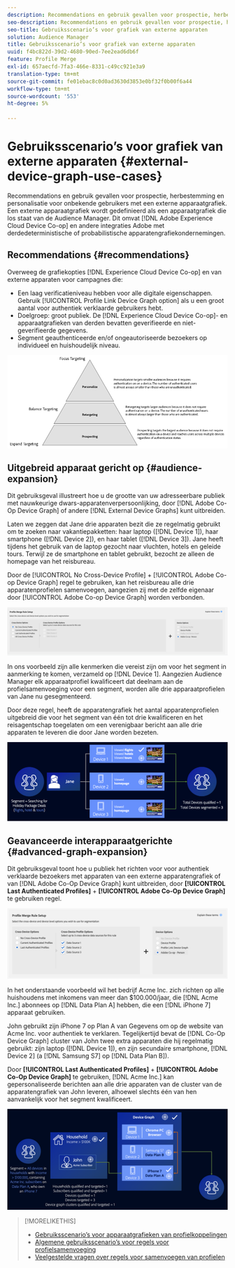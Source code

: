 ```yaml
---
description: Recommendations en gebruik gevallen voor prospectie, herbestemming en personalisatie voor onbekende gebruikers met een externe apparaatgrafiek. Een externe apparaatgrafiek wordt gedefinieerd als een apparaatgrafiek die los staat van de Audience Manager. Dit geldt ook voor de Adobe Experience Cloud Device Co-op en andere integraties-Adobe met deterministische of probabilistische apparaatgrafiekbedrijven van derden.
seo-description: Recommendations en gebruik gevallen voor prospectie, herbestemming en personalisatie voor onbekende gebruikers met een externe apparaatgrafiek. Een externe apparaatgrafiek wordt gedefinieerd als een apparaatgrafiek die los staat van de Audience Manager. Dit geldt ook voor de Adobe Experience Cloud Device Co-op en andere integraties-Adobe met deterministische of probabilistische apparaatgrafiekbedrijven van derden.
seo-title: Gebruiksscenario’s voor grafiek van externe apparaten
solution: Audience Manager
title: Gebruiksscenario’s voor grafiek van externe apparaten
uuid: f4bc822d-39d2-4680-90ed-7ee2ead6db6f
feature: Profile Merge
exl-id: 657aecfd-7fa3-466e-8331-c49cc921e3a9
translation-type: tm+mt
source-git-commit: fe01ebac8c0d0ad3630d3853e0bf32f0b00f6a44
workflow-type: tm+mt
source-wordcount: '553'
ht-degree: 5%

---
```


# Gebruiksscenario’s voor grafiek van externe apparaten {#external-device-graph-use-cases}

Recommendations en gebruik gevallen voor prospectie, herbestemming en personalisatie voor onbekende gebruikers met een externe apparaatgrafiek. Een externe apparaatgrafiek wordt gedefinieerd als een apparaatgrafiek die los staat van de Audience Manager. Dit omvat [!DNL Adobe Experience Cloud Device Co-op] en andere integraties Adobe met derdedeterministische of probabilistische apparatengrafiekondernemingen.

## Recommendations {#recommendations}

Overweeg de grafiekopties [!DNL Experience Cloud Device Co-op] en van externe apparaten voor campagnes die:

* Een laag verificatieniveau hebben voor alle digitale eigenschappen. Gebruik [!UICONTROL Profile Link Device Graph option] als u een groot aantal voor authentiek verklaarde gebruikers hebt.
* Doelgroep: groot publiek. De [!DNL Experience Cloud Device Co-op]- en apparaatgrafieken van derden bevatten geverifieerde en niet-geverifieerde gegevens.
* Segment geauthenticeerde en/of ongeautoriseerde bezoekers op individueel en huishoudelijk niveau.

![](assets/merge-rule-triangle1.png)
<!-- 
## Prospecting/Branding Use Case {#prospecting-branding-use-cases}

A branding campaign is designed to reach as many people as possible. It places few limits on segment qualification. But, these campaigns can waste budget and impressions by constantly targeting people who see your content multiple times and don't convert. A [!UICONTROL Profile Merge] rule that uses the [!DNL Device Co-op] or third-party option can help you create an efficient branding campaign. For example, you can add these unknown users to a "not in-market" segment after seeing them across multiple devices for your set frequency cap.

<table id="table_00F6EED172574E80A38CADA8A92A23B1"> 
 <thead> 
  <tr> 
   <th colname="col1" class="entry"> Use Case </th> 
   <th colname="col2" class="entry"> Description </th> 
  </tr> 
 </thead>
 <tbody> 
  <tr> 
   <td colname="col1"> <p> <b>Conditions</b> </p> </td> 
   <td colname="col2">This use case assumes these conditions: <p> 
     <ul id="ul_F5CA7EE525774F7EBA5FBB5F94E4EDC8"> 
      <li id="li_81AE304924724146A24FAB5B6533AD8E">You want to deliver a maximum of 10 impressions to an anonymous user for a specific ad campaign. </li> 
      <li id="li_E371F989735245B0B82433DE240D56D0">A user has 4 devices and may or may not have authenticated on your site. </li> 
      <li id="li_9231ABE15CA249E6B79D8BF0E511FD33">An anonymous user sees the ad a total of 10 times while browsing in an unauthenticated state on their current device and 3 devices linked to the current device by an external device graph. </li> 
      <li id="li_8C276C07019C49EFA3A0D0D54CF73C31">You have defined an <span class="keyword"> Audience Manager</span> segment to qualify anonymous users after they have seen 10 impressions. </li> 
     </ul> </p> </td> 
  </tr> 
  <tr> 
   <td colname="col1"> <p> <b>Results</b> </p> </td> 
   <td colname="col2"> <p>Given these conditions, <span class="keyword"> Audience Manager</span>: </p> <p> 
     <ul id="ul_8E988B1005324526BC6DC6637BBACCFB"> 
      <li id="li_C9DD546754914BACB8F4C92C7D4ED70E">Merges the anonymous, unauthenticated activity collected from the current device and the 3 devices linked by the external device graph (the ad impressions from each device). </li> 
      <li id="li_FB55CB9116074525BA30FF062D1136AE">Evaluates the unauthenticated user for segment qualification based on a combination of anonymous activity across all 3 devices linked by the external device graph and the current device. </li> 
      <li id="li_B28EB32F718145A7ABBDAC0AF75E2AFC">Sends the segment to any real-time destination for use as a suppression segment on the current device and all 3 devices linked by the external device graph. </li> 
     </ul> </p> </td> 
  </tr> 
 </tbody> 
</table>

## Retargeting or Site Personalization Use Case {#retargeting-use-case}

These strategies are designed to bring an unauthenticated or unknown user back to your site or personalize their browsing experience while they're on-site.

<table id="table_0EE2052AA3E744B3B76036FC06B5A453"> 
 <thead> 
  <tr> 
   <th colname="col1" class="entry"> Use Case </th> 
   <th colname="col2" class="entry"> Description </th> 
  </tr> 
 </thead>
 <tbody> 
  <tr> 
   <td colname="col1"> <p> <b>Conditions</b> </p> </td> 
   <td colname="col2">This use case assumes these conditions: <p> 
     <ul id="ul_FD0B869B4AF3453FAEC9BA3A45ABF039"> 
      <li id="li_8E30BAED42E94AB3B81FCB1C7464E5FC">You want to deliver a personalized on-site and/or off-site experience to an anonymous user based on their activity on your site while in an unauthenticated state. </li> 
      <li id="li_3DBE53BA94324F1BA1C52A37AD4E426C">A user has multiple devices and may or may not have authenticated to your site. </li> 
      <li id="li_F867AFBDC1A54CD6A68AB0EC196E27C9">A user views multiple pages on your site while browsing in an unauthenticated state on their current device and 3 other devices linked by an external device graph. </li> 
      <li id="li_7E35D77949CE4E69BD51655AA4C40BEE">You have defined an <span class="keyword"> Audience Manager</span> segment to qualify users after they have viewed multiple pages on your site while browsing in an unauthenticated state.</li>
     </ul> </p> </td> 
  </tr> 
  <tr> 
   <td colname="col1"> <p> <b>Results</b> </p> </td> 
   <td colname="col2"> <p>Given these conditions, <span class="wintitle"> Audience Manager</span>: </p> <p> 
     <ul id="ul_301339426B0643B295DC5B17E1939CFB"> 
      <li id="li_7E8BC3B179804F4A929497DE81E76911">Merges the anonymous, unauthenticated activity collected from the current devices and the 3 devices linked by the external device graph (the multiple page views from each device). </li> 
      <li id="li_803EFD58AA124A5BBC8279C4DC695544">Evaluates the unauthenticated user for segment qualification based on a combination of anonymous activity across all 3 devices linked by the external device graph and the current device. </li> 
      <li id="li_98D749268CC5456CBC9CF3BF5EB91BA8">Sends the segment to any real-time destination to deliver a personalized on-site and/or off-site experience across the current device and all 3 devices linked by the external device graph. </li>
     </ul> </p> </td>
  </tr>
 </tbody>
</table> -->

## Uitgebreid apparaat gericht op {#audience-expansion}

Dit gebruiksgeval illustreert hoe u de grootte van uw adresseerbare publiek met nauwkeurige dwars-apparatenverpersoonlijking, door [!DNL Adobe Co-Op Device Graph] of andere [!DNL External Device Graphs] kunt uitbreiden.

Laten we zeggen dat Jane drie apparaten bezit die ze regelmatig gebruikt om te zoeken naar vakantiepakketten: haar laptop ([!DNL Device 1]), haar smartphone ([!DNL Device 2]), en haar tablet ([!DNL Device 3]). Jane heeft tijdens het gebruik van de laptop gezocht naar vluchten, hotels en geleide tours. Terwijl ze de smartphone en tablet gebruikt, bezocht ze alleen de homepage van het reisbureau.

Door de [!UICONTROL No Cross-Device Profile] + [!UICONTROL Adobe Co-op Device Graph] regel te gebruiken, kan het reisbureau alle drie apparatenprofielen samenvoegen, aangezien zij met de zelfde eigenaar door [!UICONTROL Adobe Co-op Device Graph] worden verbonden.

![publiek-uitbreiding-regel](assets/audience-expansion-rule.png)

In ons voorbeeld zijn alle kenmerken die vereist zijn om voor het segment in aanmerking te komen, verzameld op [!DNL Device 1]. Aangezien Audience Manager elk apparaatprofiel kwalificeert dat deelnam aan de profielsamenvoeging voor een segment, worden alle drie apparaatprofielen van Jane nu gesegmenteerd.

Door deze regel, heeft de apparatengrafiek het aantal apparatenprofielen uitgebreid die voor het segment van één tot drie kwalificeren en het reisagentschap toegelaten om een verenigbaar bericht aan alle drie apparaten te leveren die door Jane worden bezeten.

![publiek-uitbreiding](assets/audience-expansion.png)

## Geavanceerde interapparaatgerichte {#advanced-graph-expansion}

Dit gebruiksgeval toont hoe u publiek het richten voor voor authentiek verklaarde bezoekers met apparaten van een externe apparatengrafiek of van [!DNL Adobe Co-Op Device Graph] kunt uitbreiden, door **[!UICONTROL Last Authenticated Profiles]** + **[!UICONTROL Adobe Co-Op Device Graph]** te gebruiken regel.

![last-device-graph](assets/last-device-coop.png)

In het onderstaande voorbeeld wil het bedrijf Acme Inc. zich richten op alle huishoudens met inkomens van meer dan $100.000/jaar, die [!DNL Acme Inc.] abonnees op [!DNL Data Plan A] hebben, die een [!DNL iPhone 7] apparaat gebruiken.

John gebruikt zijn iPhone 7 op Plan A van Gegevens om op de website van Acme Inc. voor authentiek te verklaren. Tegelijkertijd bevat de [!DNL Co-Op Device Graph] cluster van John twee extra apparaten die hij regelmatig gebruikt: zijn laptop ([!DNL Device 1]), en zijn secundaire smartphone, [!DNL Device 2] (a [!DNL Samsung S7] op [!DNL Data Plan B]).

Door **[!UICONTROL Last Authenticated Profiles]** + **[!UICONTROL Adobe Co-Op Device Graph]** te gebruiken, [!DNL Acme Inc.] kan gepersonaliseerde berichten aan alle drie apparaten van de cluster van de apparatengrafiek van John leveren, alhoewel slechts één van hen aanvankelijk voor het segment kwalificeert.

![geavanceerd-grafiek-uitbreiding](assets/advanced-device-graph-expansion.png)

>[!MORELIKETHIS]
>
>* [Gebruiksscenario’s voor apparaatgrafieken van profielkoppelingen](profile-link-use-case.md)
>* [Algemene gebruiksscenario’s voor regels voor profielsamenvoeging](merge-rule-targeting-options.md)
>* [Veelgestelde vragen over regels voor samenvoegen van profielen](../../faq/faq-profile-merge.md)

